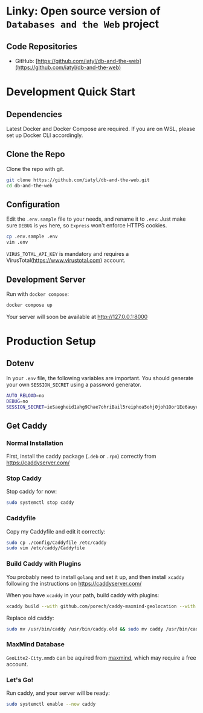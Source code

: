 # Linky: Open source version of `Databases and the Web` project
## Code Repositories

- GitHub: [https://github.com/iatyl/db-and-the-web](https://github.com/iatyl/db-and-the-web)


# Development Quick Start

## Dependencies

Latest Docker and Docker Compose are required. If you are on WSL, please set up Docker CLI accordingly.

## Clone the Repo

Clone the repo with git.

```bash
git clone https://github.com/iatyl/db-and-the-web.git
cd db-and-the-web
```

## Configuration

Edit the `.env.sample` file to your needs, and rename it to `.env`: Just make sure `DEBUG` is `yes` here, so `Express` won't enforce HTTPS cookies.
```bash
cp .env.sample .env
vim .env
```

`VIRUS_TOTAL_API_KEY` is mandatory and requires a VirusTotal(https://www.virustotal.com) account.

## Development Server

Run with `docker compose`:

```bash
docker compose up
```

Your server will soon be available at http://127.0.0.1:8000

# Production Setup

## Dotenv

In your `.env` file, the following variables are important. You should generate your own `SESSION_SECRET` using a password generator.

```bash
AUTO_RELOAD=no
DEBUG=no
SESSION_SECRET=ieSaegheid1ahg9Chae7ohriBail5reiphoa5ohj0joh1Oor1Ee6auyee1hongeiKahgaelamaiNgahv0thogheuquoozoogohgh
```

## Get Caddy

### Normal Installation

First, install the caddy package (`.deb` or `.rpm`) correctly from https://caddyserver.com/

### Stop Caddy

Stop caddy for now:

```bash
sudo systemctl stop caddy
```

### Caddyfile

Copy my Caddyfile and edit it correctly:

```bash
sudo cp ./config/Caddyfile /etc/caddy
sudo vim /etc/caddy/Caddyfile
```

### Build Caddy with Plugins

You probably need to install `golang` and set it up, and then install `xcaddy` following the instructions on https://caddyserver.com/

When you have `xcaddy` in your path, build caddy with plugins:

```bash
xcaddy build --with github.com/porech/caddy-maxmind-geolocation --with github.com/RussellLuo/caddy-ext/ratelimit
```

Replace old caddy:

```bash
sudo mv /usr/bin/caddy /usr/bin/caddy.old && sudo mv caddy /usr/bin/caddy
```

### MaxMind Database

`GeoLite2-City.mmdb` can be aquired from [maxmind](https://maxmind.com), which may require a free account.

### Let's Go!

Run caddy, and your server will be ready:

```bash
sudo systemctl enable --now caddy
```
